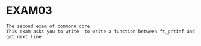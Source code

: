 # EXAM03

    The second exam of commonn core.
    This exam asks you to write  to write a function between ft_prtinf and get_next_line

